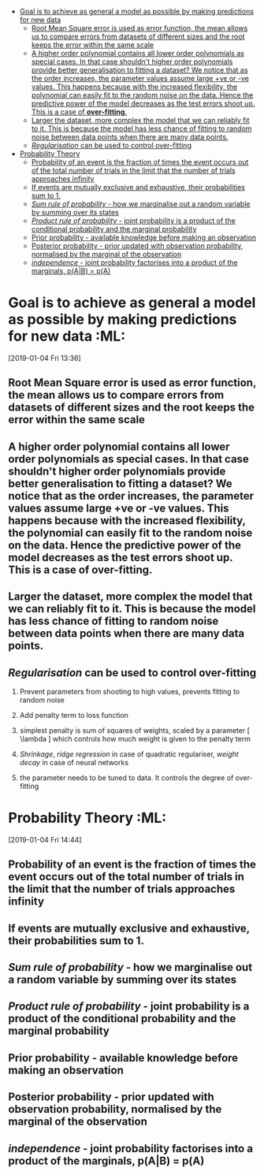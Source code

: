   - [Goal is to achieve as general a model as possible by making predictions for new data](#sec-1)
    - [Root Mean Square error is used as error function, the mean allows us to compare errors from datasets of different sizes and the root keeps the error within the same scale](#sec-1-1)
    - [A higher order polynomial contains all lower order polynomials as special cases. In that case shouldn't higher order polynomials provide better generalisation to fitting a dataset? We notice that as the order increases, the parameter values assume large +ve or -ve values. This happens because with the increased flexibility, the polynomial can easily fit to the random noise on the data. Hence the predictive power of the model decreases as the test errors shoot up. This is a case of **over-fitting**.](#sec-1-2)
    - [Larger the dataset, more complex the model that we can reliably fit to it. This is because the model has less chance of fitting to random noise between data points when there are many data points.](#sec-1-3)
    - [*Regularisation* can be used to control over-fitting](#sec-1-4)
  - [Probability Theory](#sec-2)
    - [Probability of an event is the fraction of times the event occurs out of the total number of trials in the limit that the number of trials approaches infinity](#sec-2-1)
    - [If events are mutually exclusive and exhaustive, their probabilities sum to 1.](#sec-2-2)
    - [*Sum rule of probability* - how we marginalise out a random variable by summing over its states](#sec-2-3)
    - [*Product rule of probability* - joint probability is a product of the conditional probability and the marginal probability](#sec-2-4)
    - [Prior probability - available knowledge before making an observation](#sec-2-5)
    - [Posterior probability - prior updated with observation probability, normalised by the marginal of the observation](#sec-2-6)
    - [*independence* - joint probability factorises into a product of the marginals, p(A|B) = p(A)](#sec-2-7)

# Goal is to achieve as general a model as possible by making predictions for new data     :ML:<a id="sec-1"></a>

<span class="timestamp-wrapper"><span class="timestamp">[2019-01-04 Fri 13:36]</span></span>

## Root Mean Square error is used as error function, the mean allows us to compare errors from datasets of different sizes and the root keeps the error within the same scale<a id="sec-1-1"></a>

## A higher order polynomial contains all lower order polynomials as special cases. In that case shouldn't higher order polynomials provide better generalisation to fitting a dataset? We notice that as the order increases, the parameter values assume large +ve or -ve values. This happens because with the increased flexibility, the polynomial can easily fit to the random noise on the data. Hence the predictive power of the model decreases as the test errors shoot up. This is a case of **over-fitting**.<a id="sec-1-2"></a>

## Larger the dataset, more complex the model that we can reliably fit to it. This is because the model has less chance of fitting to random noise between data points when there are many data points.<a id="sec-1-3"></a>

## *Regularisation* can be used to control over-fitting<a id="sec-1-4"></a>

1.  Prevent parameters from shooting to high values, prevents fitting to random noise

2.  Add penalty term to loss function

3.  simplest penalty is sum of squares of weights, scaled by a parameter \[ \lambda \] which controls how much weight is given to the penalty term

4.  *Shrinkage*, *ridge regression* in case of quadratic regulariser, *weight decay* in case of neural networks

5.  the parameter needs to be tuned to data. It controls the degree of over-fitting

# Probability Theory     :ML:<a id="sec-2"></a>

<span class="timestamp-wrapper"><span class="timestamp">[2019-01-04 Fri 14:44]</span></span>

## Probability of an event is the fraction of times the event occurs out of the total number of trials in the limit that the number of trials approaches infinity<a id="sec-2-1"></a>

## If events are mutually exclusive and exhaustive, their probabilities sum to 1.<a id="sec-2-2"></a>

## *Sum rule of probability* - how we marginalise out a random variable by summing over its states<a id="sec-2-3"></a>

## *Product rule of probability* - joint probability is a product of the conditional probability and the marginal probability<a id="sec-2-4"></a>

## Prior probability - available knowledge before making an observation<a id="sec-2-5"></a>

## Posterior probability - prior updated with observation probability, normalised by the marginal of the observation<a id="sec-2-6"></a>

## *independence* - joint probability factorises into a product of the marginals, p(A|B) = p(A)<a id="sec-2-7"></a>
